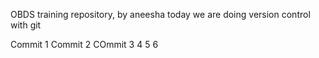 OBDS training repository, by aneesha
today we are doing version control with git 

Commit 1
Commit 2
COmmit 3 
4 
5
6

